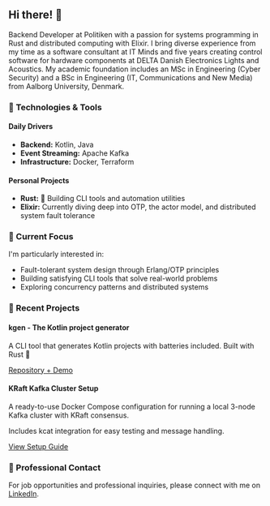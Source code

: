 ## Hi there! 👋

Backend Developer at Politiken with a passion for systems programming in Rust and distributed computing with Elixir. I bring diverse experience from my time as a software consultant at IT Minds and five years creating control software for hardware components at DELTA Danish Electronics Lights and Acoustics. My academic foundation includes an MSc in Engineering (Cyber Security) and a BSc in Engineering (IT, Communications and New Media) from Aalborg University, Denmark.

### 🔧 Technologies & Tools

#### Daily Drivers

- **Backend:** Kotlin, Java
- **Event Streaming:** Apache Kafka
- **Infrastructure:** Docker, Terraform

#### Personal Projects

- **Rust:** 🦀 Building CLI tools and automation utilities
- **Elixir:** Currently diving deep into OTP, the actor model, and distributed system fault tolerance

### 🎯 Current Focus

I'm particularly interested in:

- Fault-tolerant system design through Erlang/OTP principles
- Building satisfying CLI tools that solve real-world problems
- Exploring concurrency patterns and distributed systems

### 🚀 Recent Projects

#### kgen - The Kotlin project generator

A CLI tool that generates Kotlin projects with batteries included. Built with Rust 🦀

[Repository + Demo](https://github.com/mestru17/kgen)

#### KRaft Kafka Cluster Setup

A ready-to-use Docker Compose configuration for running a local 3-node Kafka cluster with KRaft consensus.

Includes kcat integration for easy testing and message handling.

[View Setup Guide](https://gist.github.com/mestru17/595a616174d66eae4c35c898f4fe78e6)

### 💼 Professional Contact

For job opportunities and professional inquiries, please connect with me on [LinkedIn](https://www.linkedin.com/in/mathias-estrup).

